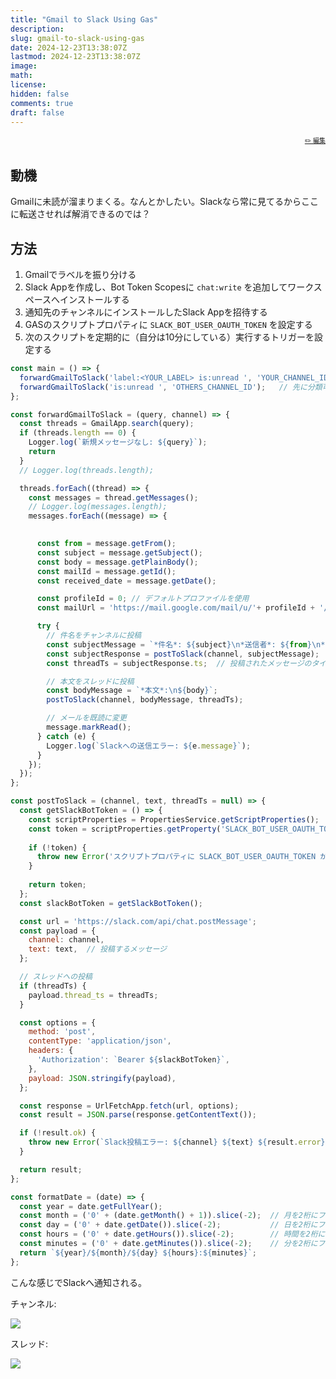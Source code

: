 ```yaml
---
title: "Gmail to Slack Using Gas"
description: 
slug: gmail-to-slack-using-gas
date: 2024-12-23T13:38:07Z
lastmod: 2024-12-23T13:38:07Z
image: 
math: 
license: 
hidden: false
comments: true
draft: false
---
```


<font size="1" align="right">

[✏️ 編集](https://github.com/yamamoto-yuta/yamamoto-yuta.github.io/blob/main/content/post/gmail-to-slack-using-gas/index.md)

</font>

## 動機

Gmailに未読が溜まりまくる。なんとかしたい。Slackなら常に見てるからここに転送させれば解消できるのでは？

## 方法

1. Gmailでラベルを振り分ける
1. Slack Appを作成し、Bot Token Scopesに `chat:write` を追加してワークスペースへインストールする
1. 通知先のチャンネルにインストールしたSlack Appを招待する
1. GASのスクリプトプロパティに `SLACK_BOT_USER_OAUTH_TOKEN` を設定する
1. 次のスクリプトを定期的に（自分は10分にしている）実行するトリガーを設定する

```javascript
const main = () => {
  forwardGmailToSlack('label:<YOUR_LABEL> is:unread ', 'YOUR_CHANNEL_ID');
  forwardGmailToSlack('is:unread ', 'OTHERS_CHANNEL_ID');   // 先に分類可能な未読メールを転送させてから、最後に残った未読を転送させること
};

const forwardGmailToSlack = (query, channel) => {
  const threads = GmailApp.search(query);
  if (threads.length == 0) {
    Logger.log(`新規メッセージなし: ${query}`);
    return
  }
  // Logger.log(threads.length);

  threads.forEach((thread) => {
    const messages = thread.getMessages();
    // Logger.log(messages.length);
    messages.forEach((message) => {

    
      const from = message.getFrom();
      const subject = message.getSubject();
      const body = message.getPlainBody();
      const mailId = message.getId();
      const received_date = message.getDate();

      const profileId = 0; // デフォルトプロファイルを使用
      const mailUrl = 'https://mail.google.com/mail/u/'+ profileId + '/#inbox/' + mailId;

      try {
        // 件名をチャンネルに投稿
        const subjectMessage = `*件名*: ${subject}\n*送信者*: ${from}\n*受信日時*: ${formatDate(received_date)}\n*メールURL*: ${mailUrl}`;
        const subjectResponse = postToSlack(channel, subjectMessage);
        const threadTs = subjectResponse.ts;  // 投稿されたメッセージのタイムスタンプ

        // 本文をスレッドに投稿
        const bodyMessage = `*本文*:\n${body}`;
        postToSlack(channel, bodyMessage, threadTs);

        // メールを既読に変更
        message.markRead();
      } catch (e) {
        Logger.log(`Slackへの送信エラー: ${e.message}`);
      }
    });
  });
};

const postToSlack = (channel, text, threadTs = null) => {
  const getSlackBotToken = () => {
    const scriptProperties = PropertiesService.getScriptProperties();
    const token = scriptProperties.getProperty('SLACK_BOT_USER_OAUTH_TOKEN');
    
    if (!token) {
      throw new Error('スクリプトプロパティに SLACK_BOT_USER_OAUTH_TOKEN が見つかりません。');
    }
    
    return token;
  };
  const slackBotToken = getSlackBotToken();

  const url = 'https://slack.com/api/chat.postMessage';
  const payload = {
    channel: channel,
    text: text,  // 投稿するメッセージ
  };

  // スレッドへの投稿
  if (threadTs) {
    payload.thread_ts = threadTs;
  }

  const options = {
    method: 'post',
    contentType: 'application/json',
    headers: {
      'Authorization': `Bearer ${slackBotToken}`,
    },
    payload: JSON.stringify(payload),
  };

  const response = UrlFetchApp.fetch(url, options);
  const result = JSON.parse(response.getContentText());

  if (!result.ok) {
    throw new Error(`Slack投稿エラー: ${channel} ${text} ${result.error}`);
  }

  return result;
};

const formatDate = (date) => {
  const year = date.getFullYear();
  const month = ('0' + (date.getMonth() + 1)).slice(-2);  // 月を2桁にフォーマット
  const day = ('0' + date.getDate()).slice(-2);           // 日を2桁にフォーマット
  const hours = ('0' + date.getHours()).slice(-2);        // 時間を2桁にフォーマット
  const minutes = ('0' + date.getMinutes()).slice(-2);    // 分を2桁にフォーマット
  return `${year}/${month}/${day} ${hours}:${minutes}`;
};
```

こんな感じでSlackへ通知される。

チャンネル:

![](https://github.com/user-attachments/assets/01877625-5fe5-4ba6-b599-271e2b0732f9)

スレッド:

![](https://github.com/user-attachments/assets/62f89735-37d7-40d5-9168-c91601c3e31a)
